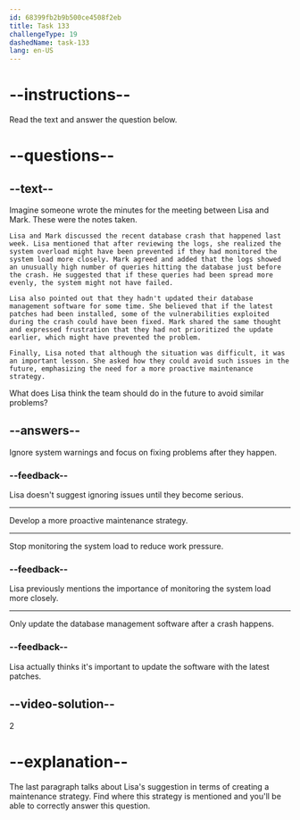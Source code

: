 ```yaml
---
id: 68399fb2b9b500ce4508f2eb
title: Task 133
challengeType: 19
dashedName: task-133
lang: en-US
---
```


<!-- READING -->

# --instructions--

Read the text and answer the question below.

# --questions--

## --text--

Imagine someone wrote the minutes for the meeting between Lisa and Mark. These were the notes taken.

`Lisa and Mark discussed the recent database crash that happened last week. Lisa mentioned that after reviewing the logs, she realized the system overload might have been prevented if they had monitored the system load more closely. Mark agreed and added that the logs showed an unusually high number of queries hitting the database just before the crash. He suggested that if these queries had been spread more evenly, the system might not have failed.`

`Lisa also pointed out that they hadn't updated their database management software for some time. She believed that if the latest patches had been installed, some of the vulnerabilities exploited during the crash could have been fixed. Mark shared the same thought and expressed frustration that they had not prioritized the update earlier, which might have prevented the problem.`

`Finally, Lisa noted that although the situation was difficult, it was an important lesson. She asked how they could avoid such issues in the future, emphasizing the need for a more proactive maintenance strategy.`

What does Lisa think the team should do in the future to avoid similar problems?

## --answers--

Ignore system warnings and focus on fixing problems after they happen.

### --feedback--

Lisa doesn't suggest ignoring issues until they become serious.

---

Develop a more proactive maintenance strategy.

---

Stop monitoring the system load to reduce work pressure.

### --feedback--

Lisa previously mentions the importance of monitoring the system load more closely.

---

Only update the database management software after a crash happens.

### --feedback--

Lisa actually thinks it's important to update the software with the latest patches.

## --video-solution--

2

# --explanation--

The last paragraph talks about Lisa's suggestion in terms of creating a maintenance strategy. Find where this strategy is mentioned and you'll be able to correctly answer this question.

